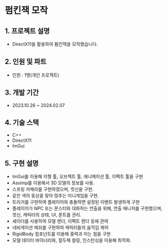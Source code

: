 # 펌킨잭 모작

## 1. 프로젝트 설명
- DirectX11을 활용하여 펌킨잭을 모작했습니다.

## 2. 인원 및 파트
- 인원 : 1명(개인 프로젝트)

## 3. 개발 기간
- 2023.10.26 ~ 2024.02.07

## 4. 기술 스택
- C++
- DirectX11
- ImGui

## 5. 구현 설명
- ImGui를 이용해 지형 툴, 오브젝트 툴, 애니메이션 툴, 이펙트 툴을 구현
- Assimp를 이용해서 3D 모델의 정보를 사용.
- 스프링 카메라를 구현하였으며, 컷신을 구현.
- 같은 색의 동상을 찾아 맞추는 미니게임을 구현.
- 트리거를 구현하여 플레이어와 충돌하면 설정된 이벤트 발생하게 구현
- 플레이어가 NPC 또는 몬스터와 대화하는 연출을 위해, 연출 매니저를 구현했으며, 컷신, 캐릭터의 상태, UI, 폰트를 관리.
- 셰이더를 사용하여 모델 렌더, 이펙트 렌더 등에 관여
- 네비게이션 메쉬를 구현하여 캐릭터들의 움직임 제어
- RigidBody 컴포넌트를 이용해 중력과 미는 힘을 구현
- 모델 데이터 바이너리화, 절두체 컬링, 인스턴싱을 이용해 최적화.
